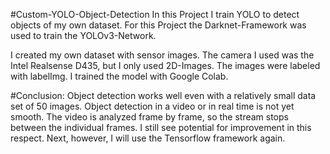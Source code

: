 #Custom-YOLO-Object-Detection
In this Project I train YOLO to detect objects of my own dataset.
For this Project the Darknet-Framework was used to train the YOLOv3-Network.

I created my own dataset with sensor images. The camera I used was the Intel Realsense D435, but I only used 2D-Images.
The images were labeled with labelImg.
I trained the model with Google Colab.

#Conclusion:
Object detection works well even with a relatively small data set of 50 images. Object detection in a video or in real time is not yet smooth. The video is analyzed frame by frame, so the stream stops between the individual frames. I still see potential for improvement in this respect. Next, however, I will use the Tensorflow framework again.
